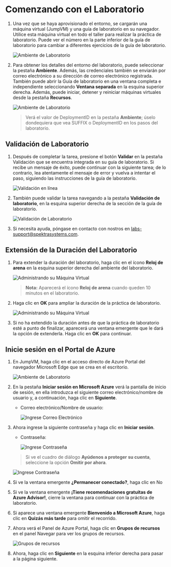 # Comenzando con el Laboratorio

1. Una vez que se haya aprovisionado el entorno, se cargarán una máquina virtual (JumpVM) y una guía de laboratorio en su navegador. Utilice esta máquina virtual en todo el taller para realizar la práctica de laboratorio. Puede ver el número en la parte inferior de la guía de laboratorio para cambiar a diferentes ejercicios de la guía de laboratorio.

   ![](media/gs01.png "Ambiente de Laboratorio")

1. Para obtener los detalles del entorno del laboratorio, puede seleccionar la pestaña **Ambiente**. Además, las credenciales también se enviarán por correo electrónico a su dirección de correo electrónico registrada. También puede abrir la Guía de laboratorio en una ventana completa e independiente seleccionando **Ventana separada** en la esquina superior derecha. Además, puede iniciar, detener y reiniciar máquinas virtuales desde la pestaña **Recursos**.


   ![](media/gs02.png "Ambiente de Laboratorio")
 
   > Verá el valor de DeploymentID en la pestaña **Ambiente**; úselo dondequiera que vea SUFFIX o DeploymentID en los pasos del laboratorio.

## Validación de Laboratorio

1. Después de completar la tarea, presione el botón **Validar** en la pestaña Validación que se encuentra integrada en su guía de laboratorio. Si recibe un mensaje de éxito, puede continuar con la siguiente tarea; de lo contrario, lea atentamente el mensaje de error y vuelva a intentar el paso, siguiendo las instrucciones de la guía de laboratorio.

   ![Validación en línea](media/inline-validation.png)

1. También puede validar la tarea navegando a la pestaña **Validación de laboratorio**, en la esquina superior derecha de la sección de la guía de laboratorio.

   ![Validación de Laboratorio](media/lab-validation.png)

1. Si necesita ayuda, póngase en contacto con nostros en labs-support@spektrasystems.com.

## Extensión de la Duración del Laboratorio

1. Para extender la duración del laboratorio, haga clic en el ícono **Reloj de arena** en la esquina superior derecha del ambiente del laboratorio.

   ![Administrando su Máquina Virtual](media/gext.png)

   >**Nota:** Aparecerá el ícono **Reloj de arena** cuando queden 10 minutos en el laboratorio.

2. Haga clic en **OK** para ampliar la duración de la práctica de laboratorio.
 
   ![Administrando su Máquina Virtual](media/gext2.png)

3. Si no ha extendido la duración antes de que la práctica de laboratorio esté a punto de finalizar, aparecerá una ventana emergente que le dará la opción de extenderla. Haga clic en **OK** para continuar.
     
## Inicie sesión en el Portal de Azure

1. En JumpVM, haga clic en el acceso directo de Azure Portal del navegador Microsoft Edge que se crea en el escritorio.

   ![](media/gs-3.png "Ambiente de Laboratorio")
   
1. En la pestaña **Iniciar sesión en Microsoft Azure** verá la pantalla de inicio de sesión, en ella introduzca el siguiente correo electrónico/nombre de usuario y, a continuación, haga clic en **Siguiente**.  
   * Correo electrónico/Nombre de usuario: <inject key="AzureAdUserEmail"></inject>
   
     ![](media/gs-4.png "Ingrese Correo Electrónico")
     
1. Ahora ingrese la siguiente contraseña y haga clic en **Iniciar sesión**.
   * Contraseña: <inject key="AzureAdUserPassword"></inject>
   
     ![](media/gs-5.png "Ingrese Contraseña")
     
   > Si ve el cuadro de diálogo **Ayúdenos a proteger su cuenta**, seleccione la opción **Omitir por ahora**.

     ![](media/gs-6.png "Ingrese Contraseña")
  
1. Si ve la ventana emergente **¿Permanecer conectado?**, haga clic en No

1. Si ve la ventana emergente **¡Tiene recomendaciones gratuitas de Azure Advisor!**, cierre la ventana para continuar con la práctica de laboratorio.

1. Si aparece una ventana emergente **Bienvenido a Microsoft Azure**, haga clic en **Quizás más tarde** para omitir el recorrido.
   
1. Ahora verá el Panel de Azure Portal, haga clic en **Grupos de recursos** en el panel Navegar para ver los grupos de recursos.

    ![](media/gs-7.png "Grupos de recursos")
   
1. Ahora, haga clic en **Siguiente** en la esquina inferior derecha para pasar a la página siguiente.